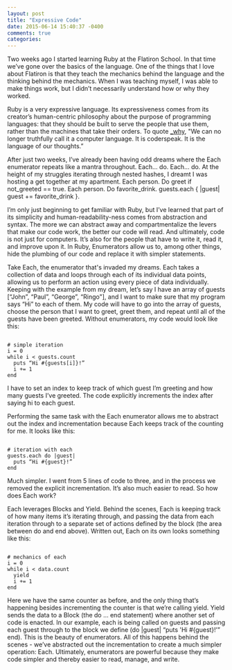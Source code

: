 ```yaml
---
layout: post
title: "Expressive Code"
date: 2015-06-14 15:40:37 -0400
comments: true
categories: 
---
```


Two weeks ago I started learning Ruby at the Flatiron School. In that time we’ve gone over the basics of the language. One of the things that I love about Flatiron is that they teach the mechanics behind the language and the thinking behind the mechanics. When I was teaching myself, I was able to make things work, but I didn’t necessarily understand how or why they worked.

Ruby is a very expressive language. Its expressiveness comes from its creator’s human-centric philosophy about the purpose of programming languages: that they should be built to serve the people that use them, rather than the machines that take their orders. To quote <a href="http://mislav.uniqpath.com/poignant-guide/book/chapter-3.html">_why</a>, "We can no longer truthfully call it a computer language. It is coderspeak. It is the language of our thoughts.” 

After just two weeks, I’ve already been having odd dreams where the Each enumerator repeats like a mantra throughout. Each… do. Each… do. At the height of my struggles iterating through nested hashes, I dreamt I was hosting a get together at my apartment. Each person. Do greet if not_greeted == true. Each person. Do favorite_drink. guests.each { |guest| guest += favorite_drink }.  

I’m only just beginning to get familiar with Ruby, but I’ve learned that part of its simplicity and human-readability-ness comes from abstraction and syntax. The more we can abstract away and compartmentalize the levers that make our code work, the better our code will read. And ultimately, code is not just for computers. It’s also for the people that have to write it, read it, and improve upon it. In Ruby, Enumerators allow us to, among other things, hide the plumbing of our code and replace it with simpler statements. 

Take Each, the enumerator that's invaded my dreams. Each takes a collection of data and loops through each of its individual data points, allowing us to perform an action using every piece of data individually. Keeping with the example from my dream, let’s say I have an array of guests [“John”, “Paul”, “George”, “Ringo"], and I want to make sure that my program says “Hi” to each of them. My code will have to go into the array of guests, choose the person that I want to greet, greet them, and repeat until all of the guests have been greeted. Without enumerators, my code would look like this:
<pre><code>
# simple iteration
i = 0
while i < guests.count
  puts “Hi #{guests[i]}!”
  i += 1
end
</code></pre>

I have to set an index to keep track of which guest I’m greeting and how many guests I’ve greeted. The code explicitly increments the index after saying hi to each guest. 

Performing the same task with the Each enumerator allows me to abstract out the index and incrementation because Each keeps track of the counting for me. It looks like this:
<pre><code>
# iteration with each
guests.each do |guest|
  puts “Hi #{guest}!”
end
</code></pre>

Much simpler. I went from 5 lines of code to three, and in the process we removed the explicit incrementation. It’s also much easier to read. So how does Each work? 

Each leverages Blocks and Yield. Behind the scenes, Each is keeping track of how many items it’s iterating through, and passing the data from each iteration through to a separate set of actions defined by the block (the area between do and end above). Written out, Each on its own looks something like this:
<pre><code>
# mechanics of each
i = 0
while i < data.count
  yield
  i += 1
end
</code></pre>

Here we have the same counter as before, and the only thing that’s happening besides incrementing the counter is that we’re calling yield. Yield sends the data to a Block (the do … end statement) where another set of code is enacted. In our example, each is being called on guests and passing each guest through to the block we define (do |guest| “puts 'Hi #{guest}!’” end). This is the beauty of enumerators. All of this happens behind the scenes - we’ve abstracted out the incrementation to create a much simpler operation: Each. Ultimately, enumerators are powerful because they make code simpler and thereby easier to read, manage, and write. 
